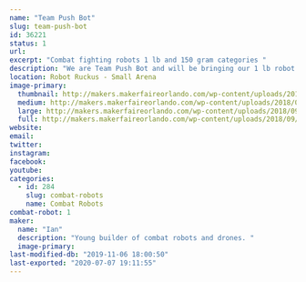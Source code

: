 ```yaml
---
name: "Team Push Bot"
slug: team-push-bot
id: 36221
status: 1
url: 
excerpt: "Combat fighting robots 1 lb and 150 gram categories "
description: "We are Team Push Bot and will be bringing our 1 lb robot Tetanus and our 150 gram robot name Micro Mauler."
location: Robot Ruckus - Small Arena
image-primary:
  thumbnail: http://makers.makerfaireorlando.com/wp-content/uploads/2018/09/20180903_110240-150x150.jpg
  medium: http://makers.makerfaireorlando.com/wp-content/uploads/2018/09/20180903_110240-300x169.jpg
  large: http://makers.makerfaireorlando.com/wp-content/uploads/2018/09/20180903_110240-1024x576.jpg
  full: http://makers.makerfaireorlando.com/wp-content/uploads/2018/09/20180903_110240.jpg
website: 
email: 
twitter: 
instagram: 
facebook: 
youtube: 
categories:
  - id: 284
    slug: combat-robots
    name: Combat Robots
combat-robot: 1
maker:
  name: "Ian"
  description: "Young builder of combat robots and drones. "
  image-primary: 
last-modified-db: "2019-11-06 18:00:50"
last-exported: "2020-07-07 19:11:55"
---
```

